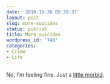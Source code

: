 ```yaml
---
date: '2010-10-26 05:39:37'
layout: post
slug: more-suicides
status: publish
title: More suicides
wordpress_id: '740'
categories:
- Crime
- Life
---
```


No, I'm feeling fine.  Just a [little morbid](http://www.theatlantic.com/magazine/print/2007/05/let-8217-s-die-together/5776/).
